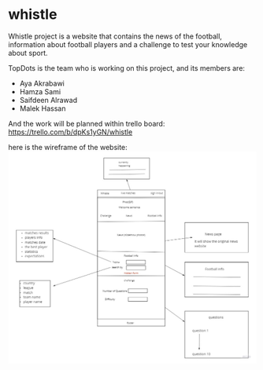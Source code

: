 # whistle
Whistle project is a website that contains the news of the football, information about football players and a challenge to test your knowledge about sport.

TopDots is the team who is working on this project, and its members are:
- Aya Akrabawi
- Hamza Sami
- Saifdeen Alrawad
- Malek Hassan 

And the work will be planned within trello board:
https://trello.com/b/dpKs1yGN/whistle

here is the wireframe of the website:
![Wireframe](images/wireframe.jpg)

